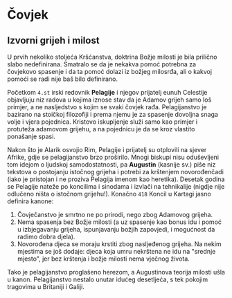 # Čovjek

## Izvorni grijeh i milost

U prvih nekoliko stoljeća Kršćanstva, doktrina Božje milosti je bila prilično slabo nedefinirana. Smatralo se da je nekakva pomoć potrebna za čovjekovo spasenje i da ta pomoć dolazi iz božjeg milosrđa, ali o kakvoj pomoći se radi nije baš bilo definirano.

Početkom `4.st` irski redovnik **Pelagije** i njegov prijatelj eunuh Celestije objavljuju niz radova u kojima iznose stav da je Adamov grijeh samo loš primjer, a ne nasljedstvo s kojim se svaki čovjek rađa. Pelagijanstvo je bazirano na stoičkoj filozofiji i prema njemu je za spasenje dovoljna snaga volje i vjera pojednica. Kristovo iskupljenje služi samo kao primjer i protuteža adamovom grijehu, a na pojednicu je da se kroz vlastito ponašanje spasi.

Nakon što je Alarik osvojio Rim, Pelagije i prijatelj su otplovili na sjever Afrike, gdje se pelagijanstvo brzo proširilo. Mnogi biskupi nisu oduševljeni tom idejom o ljudskoj samodostatnosti, pa **Augustin** (kasnije sv.) piše niz tekstova o postojanju istočnog grijeha i potrebi za krštenjem novorođenčadi (iako je pristojan i ne proziva Pelagija imenom kao heretika). Desetak godina se Pelagije nateže po koncilima i sinodama i izvlači na tehnikalije (nigdje nije odlučeno ništa o istočnom grijehu!). Konačno `418` Koncil u Kartagi jasno definira kanone:

1) Čovječanstvo je smrtno ne po prirodi, nego zbog Adamovog grijeha.
2) Nema spasenja bez Božje milosti (a uz spasenje kao bonus idu i pomoć u izbjegavanju grijeha, ispunjavanju božjih zapovjedi, i mogućnost da radimo dobra djela).
3) Novorođena djeca se moraju krstiti zbog nasljeđenog grijeha. Na nekim mjestima se još dodaje: djeca koja umru nekrštena ne idu na "srednje mjesto", jer bez krštenja i božje milosti nema vječnog života.

Tako je pelagijanstvo proglašeno herezom, a Augustinova teorija milosti ušla u kanon. Pelagijanstvo nestalo unutar idućeg desetljeća, s tek pokojim tragovima u Britaniji i Galiji.

